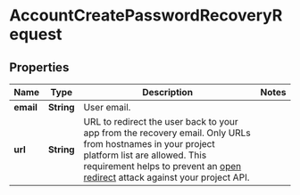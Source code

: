 

# AccountCreatePasswordRecoveryRequest


## Properties

| Name | Type | Description | Notes |
|------------ | ------------- | ------------- | -------------|
|**email** | **String** | User email. |  |
|**url** | **String** | URL to redirect the user back to your app from the recovery email. Only URLs from hostnames in your project platform list are allowed. This requirement helps to prevent an [open redirect](https://cheatsheetseries.owasp.org/cheatsheets/Unvalidated_Redirects_and_Forwards_Cheat_Sheet.html) attack against your project API. |  |



